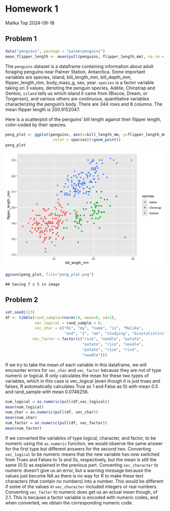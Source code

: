Homework 1
================
Malika Top
2024-09-18

## Problem 1

``` r
data("penguins", package = "palmerpenguins")
mean_flipper_length <- mean(pull(penguins, flipper_length_mm), na.rm = TRUE)
```

The `penguins` dataset is a dataframe containing information about adult
foraging penguins near Palmer Station, Antarctica. Some important
variables are species, island, bill_length_mm, bill_depth_mm,
flipper_length_mm, body_mass_g, sex, year. `species` is a factor
variable taking on 3 values, denoting the penguin species, Adélie,
Chinstrap and Gentoo, `island` tells us which island it came from
(Biscoe, Dream, or Torgersen), and various others are continuous,
quantitative variables characterizing the penguin’s body. There are 344
rows and 8 columns. The mean flipper length is 200.9152047.

Here is a scatterplot of the penguins’ bill length against their flipper
length, color-coded by their species.

``` r
peng_plot <- ggplot(penguins, aes(x=bill_length_mm, y=flipper_length_mm,
                     color = species))+geom_point()
peng_plot
```

![](p8105_hw1_mt3775_files/figure-gfm/peng_plot-1.png)<!-- -->

``` r
ggsave(peng_plot, file="peng_plot.png")
```

    ## Saving 7 x 5 in image

## Problem 2

``` r
set.seed(123)
df <- tibble(rand_sample=rnorm(10, mean=0, sd=1), 
             vec_logical = rand_sample < 0,
             vec_char = c("Hi", "my", "name", "is", "Malika", 
                          "and", "I", "am", "studying", "biostatistics"),
            vec_factor = factor(c("rice", "noodle", "potato",
                                  "potato", "rice", "noodle",
                                  "potato", "rice", "rice", 
                                  "noodle")))
```

If we try to take the mean of each variable in this dataframe, we will
encounter errors for `vec_char` and `vec_factor` because they are not of
type numeric or logical. R only calculates the mean for these two types
of variables, which in this case is vec_logical (even though it is just
trues and falses, R automatically calculates True as 1 and False as 0)
with mean 0.5 and rand_sample with mean 0.0746256.

``` r
num_logical = as.numeric(pull(df,vec_logical))
mean(num_logical)
num_char = as.numeric(pull(df, vec_char))
mean(num_char)
num_factor = as.numeric(pull(df, vec_factor))
mean(num_factor)
```

If we converted the variables of type logical, character, and factor, to
be numeric using the `as.numeric` function, we would observe the same
answer for the first type but different answers for the second two.
Converting `vec_logical` to be numeric means that the new variable has
now switched from Trues and Falses to 1s and 0s, respectively, but the
mean is still the same (0.5) as explained in the previous part.
Converting `vec_character` to numeric doesn’t give us an error, but a
warning message because the values just become NA as there is no way for
R to make these text characters (that contain no numbers) into a number.
This would be different if some of the values in `vec_character`
included integers or real numbers. Converting `vec_factor` to numeric
does get us an actual mean though, of 2.1. This is because a factor
variable is encoded with numeric codes, and when converted, we obtain
the corresponding numeric code.
